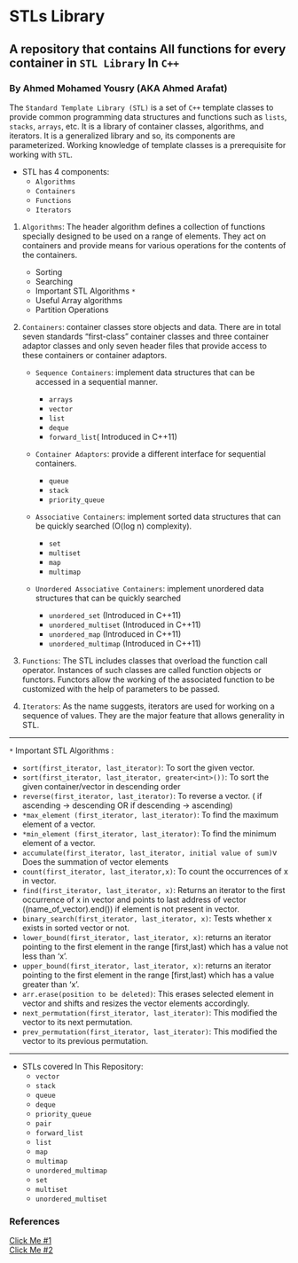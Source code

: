 # STLs Library
## A repository that contains All functions for every container in `STL Library` In `C++`
### By Ahmed Mohamed Yousry (AKA Ahmed Arafat)

The `Standard Template Library (STL)` is a set of `C++` template classes 
to provide common programming data structures and functions such as
`lists`, `stacks`, `arrays`, etc. It is a library of container classes, 
algorithms, and iterators. It is a generalized library and so, its 
components are parameterized. Working knowledge of template classes
is a prerequisite for working with `STL`.

- STL has 4 components:
  - `Algorithms`
  - `Containers`
  - `Functions`
  - `Iterators`

1. `Algorithms`: The header algorithm defines a collection of functions
specially designed to be used on a range of elements. They act on 
containers and provide means for various operations for the contents of the containers.
   - Sorting
   - Searching
   - Important STL Algorithms `*`
   - Useful Array algorithms
   - Partition Operations

2. `Containers`: container classes store objects and data. There are in 
total seven standards “first-class” container classes and three 
container adaptor classes and only seven header files that provide 
access to these containers or container adaptors.

   - `Sequence Containers`: implement data structures that can be accessed in a sequential manner.
     - `arrays`
     - `vector`
     - `list`
     - `deque`
     - `forward_list`( Introduced in C++11)

   - `Container Adaptors`: provide a different interface for sequential containers.
     - `queue`
     - `stack`
     - `priority_queue`

   - `Associative Containers`: implement sorted data structures that can be quickly searched (O(log n) complexity).
     - `set`
     - `multiset`
     - `map`
     - `multimap`
   
   - `Unordered Associative Containers`: implement unordered data structures that can be quickly searched
     - `unordered_set` (Introduced in C++11)
     - `unordered_multiset` (Introduced in C++11)
     - `unordered_map` (Introduced in C++11)
     - `unordered_multimap` (Introduced in C++11)

3. `Functions`: The STL includes classes that overload the function
call operator. Instances of such classes are called function objects 
or functors. Functors allow the working of the associated function to
be customized with the help of parameters to be passed. 

4. `Iterators`: As the name suggests, iterators are used for working
on a sequence of values. They are the major feature that allows
generality in STL.

<hr>

`*` Important STL Algorithms :
- `sort(first_iterator, last_iterator)`: To sort the given vector.
- `sort(first_iterator, last_iterator, greater<int>())`: To sort the given container/vector in descending order
- `reverse(first_iterator, last_iterator)`: To reverse a vector. ( if ascending -> descending  OR  if descending -> ascending)
- `*max_element (first_iterator, last_iterator)`: To find the maximum element of a vector.
- `*min_element (first_iterator, last_iterator)`: To find the minimum element of a vector.
- `accumulate(first_iterator, last_iterator, initial value of sum)`v Does the summation of vector elements
- `count(first_iterator, last_iterator,x)`: To count the occurrences of x in vector.
- `find(first_iterator, last_iterator, x)`: Returns an iterator to the first occurrence of x in vector and points to last address of vector ((name_of_vector).end()) if element is not present in vector.
- `binary_search(first_iterator, last_iterator, x)`: Tests whether x exists in sorted vector or not.
- `lower_bound(first_iterator, last_iterator, x)`: returns an iterator pointing to the first element in the range [first,last) which         has a value not less than ‘x’.
- `upper_bound(first_iterator, last_iterator, x)`: returns an iterator pointing to the first element in the range [first,last)                  which has a value greater than ‘x’. 
- `arr.erase(position to be deleted)`: This erases selected element in vector and shifts and resizes the vector elements accordingly.
- `next_permutation(first_iterator, last_iterator)`: This modified the vector to its next permutation.
- `prev_permutation(first_iterator, last_iterator)`: This modified the vector to its previous permutation. 

<hr>

- STLs covered In This Repository:
    - `vector`
    - `stack`
    - `queue`
    - `deque`
    - `priority_queue`
    - `pair`
    - `forward_list`
    - `list`
    - `map`
    - `multimap`
    - `unordered_multimap`
    - `set`
    - `multiset`
    - `unordered_multiset`


### References
[Click Me #1](https://www.geeksforgeeks.org/the-c-standard-template-library-stl/)
<br>
[Click Me #2](https://www.geeksforgeeks.org/c-magicians-stl-algorithms/)